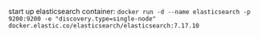start up elasticsearch container:
`docker run -d --name elasticsearch -p 9200:9200 -e "discovery.type=single-node" docker.elastic.co/elasticsearch/elasticsearch:7.17.10`
